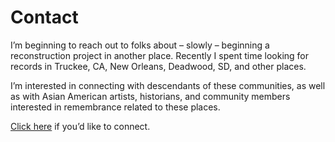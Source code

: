 # Contact

I’m beginning to reach out to folks about – slowly – beginning a reconstruction project in another place. Recently I spent time looking for records in Truckee, CA, New Orleans, Deadwood, SD, and other places.

I’m interested in connecting with descendants of these communities, as well as with Asian American artists, historians, and community members interested in remembrance related to these places.

[Click here](https://forms.gle/WokrrQoymQy9eXH8A) if you’d like to connect.
